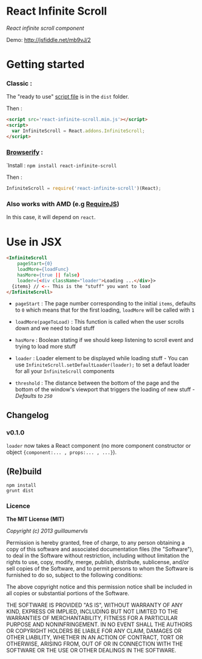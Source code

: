 React Infinite Scroll
=====================

*React infinite scroll component*

Demo: http://jsfiddle.net/mb9vJ/2

# Getting started

### Classic :

The "ready to use" [script file](https://raw.github.com/guillaumervls/react-infinite-scroll/master/dist/react-infinite-scroll.min.js)
is in the `dist` folder.

Then :
```html
<script src='react-infinite-scroll.min.js'></script>
<script>
  var InfiniteScroll = React.addons.InfiniteScroll;
</script>
```

### [Browserify](https://github.com/substack/node-browserify) :
̀
Install : `npm install react-infinite-scroll`

Then :
```javascript
InfiniteScroll = require('react-infinite-scroll')(React);
```

### Also works with AMD (e.g [RequireJS](http://requirejs.org))

In this case, it will depend on `react`.


# Use in JSX

```html
<InfiniteScroll
    pageStart={0}
    loadMore={loadFunc}
    hasMore={true || false}
    loader={<div className="loader">Loading ...</div>}>
  {items} // <-- This is the "stuff" you want to load
</InfiniteScroll>
```

- `pageStart` : The page number corresponding to the initial `items`, defaults to `0`
                which means that for the first loading, `loadMore` will be called with `1`

- `loadMore(pageToLoad)` : This function is called when the user scrolls down
                           and we need to load stuff

- `hasMore` : Boolean stating if we should keep listening to scroll event and
              trying to load more stuff

- `loader` : Loader element to be displayed while loading stuff - You can use
             `InfiniteScroll.setDefaultLoader(loader);` to set a defaut loader
             for all your `InfiniteScroll` components

- `threshold` : The distance between the bottom of the page and the bottom of the
                window's viewport that triggers the loading of new stuff -
                *Defaults to `250`*


## Changelog

### v0.1.0

`loader` now takes a React component
(no more component constructor or object `{component:... , props:... , ...}`).


## (Re)build

```
npm install
grunt dist
```

### Licence

**The MIT License (MIT)**

*Copyright (c) 2013 guillaumervls*

Permission is hereby granted, free of charge, to any person obtaining a copy of
this software and associated documentation files (the "Software"), to deal in
the Software without restriction, including without limitation the rights to
use, copy, modify, merge, publish, distribute, sublicense, and/or sell copies of
the Software, and to permit persons to whom the Software is furnished to do so,
subject to the following conditions:

The above copyright notice and this permission notice shall be included in all
copies or substantial portions of the Software.

THE SOFTWARE IS PROVIDED "AS IS", WITHOUT WARRANTY OF ANY KIND, EXPRESS OR
IMPLIED, INCLUDING BUT NOT LIMITED TO THE WARRANTIES OF MERCHANTABILITY, FITNESS
FOR A PARTICULAR PURPOSE AND NONINFRINGEMENT. IN NO EVENT SHALL THE AUTHORS OR
COPYRIGHT HOLDERS BE LIABLE FOR ANY CLAIM, DAMAGES OR OTHER LIABILITY, WHETHER
IN AN ACTION OF CONTRACT, TORT OR OTHERWISE, ARISING FROM, OUT OF OR IN
CONNECTION WITH THE SOFTWARE OR THE USE OR OTHER DEALINGS IN THE SOFTWARE.
